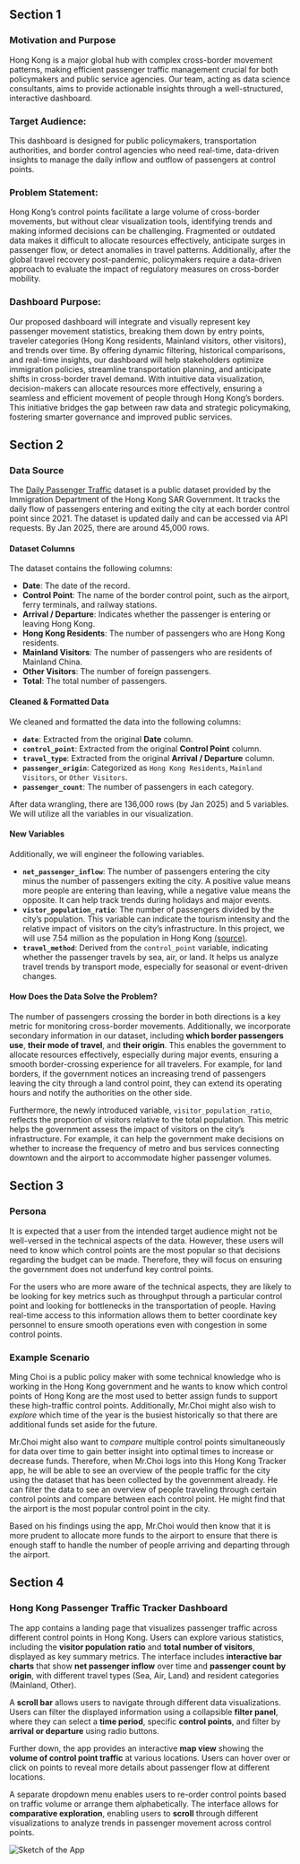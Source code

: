 ## Section 1

### Motivation and Purpose

Hong Kong is a major global hub with complex cross-border movement patterns, making efficient passenger traffic management crucial for both policymakers and public service agencies. 
Our team, acting as data science consultants, aims to provide actionable insights through a well-structured, interactive dashboard.

### Target Audience:

This dashboard is designed for public policymakers, transportation authorities, and border control agencies who need real-time, data-driven insights to manage the daily inflow and outflow of passengers at control points.

### Problem Statement:

Hong Kong’s control points facilitate a large volume of cross-border movements, but without clear visualization tools, identifying trends and making informed decisions can be challenging. 
Fragmented or outdated data makes it difficult to allocate resources effectively, anticipate surges in passenger flow, or detect anomalies in travel patterns. 
Additionally, after the global travel recovery post-pandemic, policymakers require a data-driven approach to evaluate the impact of regulatory measures on cross-border mobility.

### Dashboard Purpose:

Our proposed dashboard will integrate and visually represent key passenger movement statistics, breaking them down by entry points, traveler categories 
(Hong Kong residents, Mainland visitors, other visitors), and trends over time. 
By offering dynamic filtering, historical comparisons, and real-time insights, our dashboard will help stakeholders optimize immigration policies, streamline transportation planning, and anticipate shifts in cross-border travel demand. 
With intuitive data visualization, decision-makers can allocate resources more effectively, ensuring a seamless and efficient movement of people through Hong Kong’s borders.
This initiative bridges the gap between raw data and strategic policymaking, fostering smarter governance and improved public services.

## Section 2

### Data Source

The [Daily Passenger Traffic](https://data.gov.hk/en-data/dataset/hk-immd-set5-statistics-daily-passenger-traffic) dataset is a public dataset provided by the Immigration Department of the Hong Kong SAR Government. It tracks the daily flow of passengers entering and exiting the city at each border control point since 2021. The dataset is updated daily and can be accessed via API requests. By Jan 2025, there are around 45,000 rows. 

#### Dataset Columns  

The dataset contains the following columns:  

- **Date**: The date of the record.  
- **Control Point**: The name of the border control point, such as the airport, ferry terminals, and railway stations.  
- **Arrival / Departure**: Indicates whether the passenger is entering or leaving Hong Kong.  
- **Hong Kong Residents**: The number of passengers who are Hong Kong residents.  
- **Mainland Visitors**: The number of passengers who are residents of Mainland China.  
- **Other Visitors**: The number of foreign passengers.  
- **Total**: The total number of passengers.

#### Cleaned & Formatted Data  

We cleaned and formatted the data into the following columns:  

- **`date`**: Extracted from the original **Date** column.  
- **`control_point`**: Extracted from the original **Control Point** column.  
- **`travel_type`**: Extracted from the original **Arrival / Departure** column.  
- **`passenger_origin`**: Categorized as `Hong Kong Residents`, `Mainland Visitors`, or `Other Visitors`.  
- **`passenger_count`**: The number of passengers in each category.  

After data wrangling, there are 136,000 rows (by Jan 2025) and 5 variables. We will utilize all the variables in our visualization.

#### New Variables

Additionally, we will engineer the following variables.

- **`net_passenger_inflow`**: The number of passengers entering the city minus the number of passengers exiting the city. A positive value means more people are entering than leaving, while a negative value means the opposite. It can help track trends during holidays and major events.
- **`vistor_population_ratio`**: The number of passengers divided by the city’s population. This variable can indicate the tourism intensity and the relative impact of visitors on the city’s infrastructure. In this project, we will use 7.54 million as the population in Hong Kong [(source)](https://www.gov.hk/en/about/abouthk/facts.htm).
- **`travel_method`**: Derived from the `control_point` variable, indicating whether the passenger travels by sea, air, or land. It helps us analyze travel trends by transport mode, especially for seasonal or event-driven changes.

#### How Does the Data Solve the Problem?

The number of passengers crossing the border in both directions is a key metric for monitoring cross-border movements. Additionally, we incorporate secondary information in our dataset, including **which border passengers use**, **their mode of travel**, and **their origin**. This enables the government to allocate resources effectively, especially during major events, ensuring a smooth border-crossing experience for all travelers. For example, for land borders, if the government notices an increasing trend of passengers leaving the city through a land control point, they can extend its operating hours and notify the authorities on the other side.

Furthermore, the newly introduced variable, `visitor_population_ratio`, reflects the proportion of visitors relative to the total population. This metric helps the government assess the impact of visitors on the city’s infrastructure. For example, it can help the government make decisions on whether to increase the frequency of metro and bus services connecting downtown and the airport to accommodate higher passenger volumes.

## Section 3

### Persona

It is expected that a user from the intended target audience might not be well-versed in the
technical aspects of the data. However, these users will need to know which control points are
the most popular so that decisions regarding the budget can be made. Therefore, they will focus
on ensuring the government does not underfund key control points.

For the users who are more aware of the technical aspects, they are likely to be looking for key
metrics such as throughput through a particular control point and looking for bottlenecks in the
transportation of people. Having real-time access to this information allows them to better
coordinate key personnel to ensure smooth operations even with congestion in some control points.

### Example Scenario

Ming Choi is a public policy maker with some technical knowledge who is working in the Hong Kong
government and he wants to know which control points of Hong Kong are the most used to better
assign funds to support these high-traffic control points. Additionally, Mr.Choi might also wish to
*explore* which time of the year is the busiest historically so that there are additional funds
set aside for the future.

Mr.Choi might also want to *compare* multiple control points simultaneously for data over time to
gain better insight into optimal times to increase or decrease funds. Therefore, when Mr.Choi logs
into this Hong Kong Tracker app, he will be able to see an overview of the people traffic for the
city using the dataset that has been collected by the government already. He can filter the data
to see an overview of people traveling through certain control points and compare between each
control point. He might find that the airport is the most popular control point in the city.

Based on his findings using the app, Mr.Choi would then know that it is more prudent to allocate
more funds to the airport to ensure that there is enough staff to handle the number of people 
arriving and departing through the airport.

## Section 4

### Hong Kong Passenger Traffic Tracker Dashboard

The app contains a landing page that visualizes passenger traffic across different control points in Hong Kong. Users can explore various statistics, including the **visitor population ratio** and **total number of visitors**, displayed as key summary metrics. The interface includes **interactive bar charts** that show **net passenger inflow** over time and **passenger count by origin**, with different travel types (Sea, Air, Land) and resident categories (Mainland, Other).

A **scroll bar** allows users to navigate through different data visualizations. Users can filter the displayed information using a collapsible **filter panel**, where they can select a **time period**, specific **control points**, and filter by **arrival or departure** using radio buttons.

Further down, the app provides an interactive **map view** showing the **volume of control point traffic** at various locations. Users can hover over or click on points to reveal more details about passenger flow at different locations.

A separate dropdown menu enables users to re-order control points based on traffic volume or arrange them alphabetically. The interface allows for **comparative exploration**, enabling users to **scroll** through different visualizations to analyze trends in passenger movement across control points.

![Sketch of the App](../img/sketch.png)
